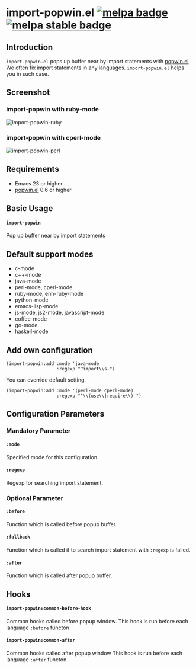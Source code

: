 # import-popwin.el [![melpa badge][melpa-badge]][melpa-link] [![melpa stable badge][melpa-stable-badge]][melpa-stable-link]

## Introduction
`import-popwin.el` pops up buffer near by import statements with [popwin.el](https://github.com/m2ym/popwin-el).
We often fix import statements in any languages. `import-popwin.el` helps you in such case.


## Screenshot

### import-popwin with ruby-mode
![import-popwin-ruby](image/import-popwin-ruby.png)

### import-popwin with cperl-mode
![import-popwin-perl](image/import-popwin-perl.png)


## Requirements

* Emacs 23 or higher
* [popwin.el](https://github.com/m2ym/popwin-el) 0.6 or higher


## Basic Usage

#### `import-popwin`

Pop up buffer near by import statements


## Default support modes

* c-mode
* c++-mode
* java-mode
* perl-mode, cperl-mode
* ruby-mode, enh-ruby-mode
* python-mode
* emacs-lisp-mode
* js-mode, js2-mode, javascript-mode
* coffee-mode
* go-mode
* haskell-mode

## Add own configuration

```elisp
(import-popwin:add :mode 'java-mode
                   :regexp "^import\\s-")
```

You can override default setting.

```elisp
(import-popwin:add :mode '(perl-mode cperl-mode)
                   :regexp "^\\(use\\|require\\)-")
```

## Configuration Parameters

### Mandatory Parameter

#### `:mode`

Specified mode for this configuration.

#### `:regexp`

Regexp for searching import statement.

### Optional Parameter

#### `:before`

Function which is called before popup buffer.

#### `:fallback`

Function which is called if to search import statement with `:regexp` is failed.

#### `:after`

Function which is called after popup buffer.


## Hooks

#### `import-popwin:common-before-hook`

Common hooks called before popup window.
This hook is run before each language `:before` functon

#### `import-popwin:common-after`

Common hooks called after popup window
This hook is run before each language `:after` functon

[melpa-link]: http://melpa.org/#/import-popwin
[melpa-stable-link]: http://melpa.org/#/import-popwin
[melpa-badge]: http://melpa.org/packages/import-popwin-badge.svg
[melpa-stable-badge]: http://stable.melpa.org/packages/import-popwin-badge.svg
